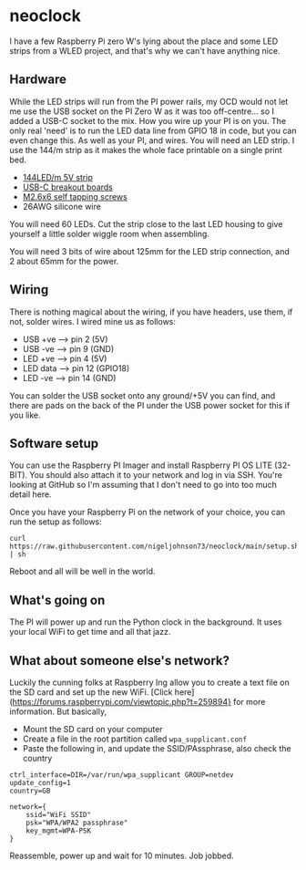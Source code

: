 # neoclock
I have a few Raspberry Pi zero W's lying about the place and some LED strips from a WLED project, and that's why we can't have anything nice.

## Hardware
While the LED strips will run from the PI power rails, my OCD would not let me use the USB socket on the PI Zero W as it was too off-centre... so I added a USB-C socket to the mix. How you wire up your PI is on you. The only real 'need' is to run the LED data line from GPIO 18 in code, but you can even change this. As well as your PI, and wires. You will need an LED strip. I use the 144/m strip as it makes the whole face printable on a single print bed.

* [144LED/m 5V strip](https://www.amazon.co.uk/dp/B088KJPXVB)
* [USB-C breakout boards](https://www.amazon.co.uk/dp/B0D2HJZ2V9)
* [M2.6x6 self tapping screws](https://www.amazon.co.uk/dp/B087X76NXF)
* 26AWG silicone wire

You will need 60 LEDs. Cut the strip close to the last LED housing to give yourself a little solder wiggle room when assembling.

You will need 3 bits of wire about 125mm for the LED strip connection, and 2 about 65mm for the power.

## Wiring
There is nothing magical about the wiring, if you have headers, use them, if not, solder wires. I wired mine us as follows:

* USB +ve --> pin 2 (5V)
* USB -ve --> pin 9 (GND)
* LED +ve --> pin 4 (5V)
* LED data --> pin 12 (GPIO18)
* LED -ve --> pin 14 (GND)

You can solder the USB socket onto any ground/+5V you can find, and there are pads on the back of the PI under the USB power socket for this if you like.

## Software setup
You can use the Raspberry PI Imager and install Raspberry PI OS LITE (32-BIT). You should also attach it to your network and log in via SSH. You're looking at GitHub so I'm assuming that I don't need to go into too much detail here.

Once you have your Raspberry Pi on the network of your choice, you can run the setup as follows:

    curl https://raw.githubusercontent.com/nigeljohnson73/neoclock/main/setup.sh | sh

Reboot and all will be well in the world.

## What's going on
The PI will power up and run the Python clock in the background. It uses your local WiFi to get time and all that jazz.

## What about someone else's network?
Luckily the cunning folks at Raspberry Ing allow you to create a text file on the SD card and set up the new WiFi. [Click here](https://forums.raspberrypi.com/viewtopic.php?t=259894} for more information. But basically,

* Mount the SD card on your computer
* Create a file in the root partition called `wpa_supplicant.conf`
* Paste the following in, and update the SSID/PAssphrase, also check the country

```
ctrl_interface=DIR=/var/run/wpa_supplicant GROUP=netdev
update_config=1
country=GB

network={
	ssid="WiFi SSID"
	psk="WPA/WPA2 passphrase"
	key_mgmt=WPA-PSK
}
```
Reassemble, power up and wait for 10 minutes. Job jobbed.

